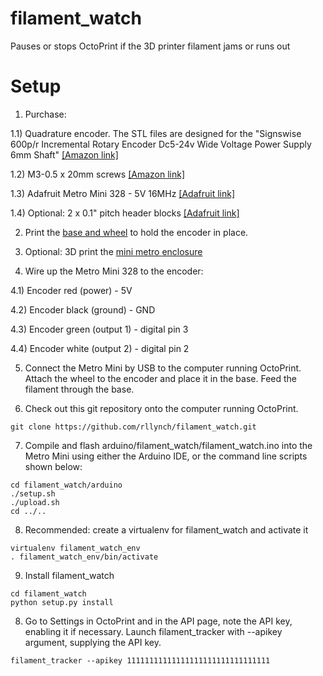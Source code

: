# filament_watch

Pauses or stops OctoPrint if the 3D printer filament jams or runs out

# Setup

1) Purchase:

1.1) Quadrature encoder. The STL files are designed for the "Signswise 600p/r Incremental Rotary Encoder Dc5-24v Wide Voltage Power Supply 6mm Shaft" [[Amazon link]](http://www.amazon.com/gp/product/B00UTIFCVA?psc=1&redirect=true&ref_=oh_aui_detailpage_o09_s00)

1.2) M3-0.5 x 20mm screws [[Amazon link]](http://www.amazon.com/gp/product/B000FN21AO?psc=1&redirect=true&ref_=oh_aui_search_detailpage)

1.3) Adafruit Metro Mini 328 - 5V 16MHz [[Adafruit link]](http://www.adafruit.com/product/2590)

1.4) Optional: 2 x 0.1" pitch header blocks [[Adafruit link]](https://www.adafruit.com/products/2142)

2) Print the [base and wheel](http://www.thingiverse.com/thing:936521) to hold the encoder in place.

3) Optional: 3D print the [mini metro enclosure](http://www.thingiverse.com/thing:936519)

4) Wire up the Metro Mini 328 to the encoder:

4.1) Encoder red (power) - 5V

4.2) Encoder black (ground) - GND

4.3) Encoder green (output 1) - digital pin 3

4.4) Encoder white (output 2) - digital pin 2

5) Connect the Metro Mini by USB to the computer running OctoPrint. Attach the wheel to the encoder and place it in the base. Feed the filament through the base.

6) Check out this git repository onto the computer running OctoPrint.

```
git clone https://github.com/rllynch/filament_watch.git
```

7) Compile and flash arduino/filament_watch/filament_watch.ino into the Metro Mini using either the Arduino IDE, or the command line scripts shown below:

```
cd filament_watch/arduino
./setup.sh
./upload.sh
cd ../..
```

8) Recommended: create a virtualenv for filament_watch and activate it

```
virtualenv filament_watch_env
. filament_watch_env/bin/activate
```

9) Install filament_watch

```
cd filament_watch
python setup.py install
```

8) Go to Settings in OctoPrint and in the API page, note the API key, enabling it if necessary. Launch filament_tracker with --apikey argument, supplying the API key.

```
filament_tracker --apikey 11111111111111111111111111111111
```
